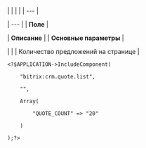 |  |  |  |
| --- |

| --- |
| **Поле** |

| **Описание** |
| **Основные параметры** |

| |
| Количество предложений на странице |

```
<?$APPLICATION->IncludeComponent(

	"bitrix:crm.quote.list",

	"",

	Array(

		"QUOTE_COUNT" => "20"

	)

);?>


```
